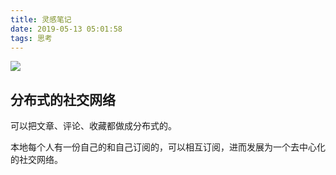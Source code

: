 ```yaml
---
title: 灵感笔记
date: 2019-05-13 05:01:58
tags: 思考
---
```


![](/images/idea-spark.jpg)

## 分布式的社交网络

可以把文章、评论、收藏都做成分布式的。

本地每个人有一份自己的和自己订阅的，可以相互订阅，进而发展为一个去中心化的社交网络。


